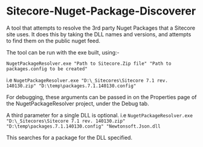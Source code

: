 # Sitecore-Nuget-Package-Discoverer
A tool that attempts to resolve the 3rd party Nuget Packages that a Sitecore site uses. It does this by taking the DLL names and versions, and attempts to find them on the public nuget feed.

The tool can be run with the exe built, using:-

`NugetPackageResolver.exe "Path to Sitecore.Zip file" "Path to packages.config to be created"`

i.e
`NugetPackageResolver.exe "D:\_Sitecores\Sitecore 7.1 rev. 140130.zip" "D:\temp\packages.7.1.140130.config"`

For debugging, these arguments can be passed in on the Properties page of the NugetPackageResolver project, under the Debug tab.

A third parameter for a single DLL is optional. 
i.e
`NugetPackageResolver.exe "D:\_Sitecores\Sitecore 7.1 rev. 140130.zip" "D:\temp\packages.7.1.140130.config" "Newtonsoft.Json.dll`

This searches for a package for the DLL specified.